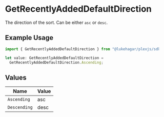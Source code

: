 # GetRecentlyAddedDefaultDirection

The direction of the sort. Can be either `asc` or `desc`.


## Example Usage

```typescript
import { GetRecentlyAddedDefaultDirection } from "@lukehagar/plexjs/sdk/models/operations";

let value: GetRecentlyAddedDefaultDirection =
  GetRecentlyAddedDefaultDirection.Ascending;
```

## Values

| Name         | Value        |
| ------------ | ------------ |
| `Ascending`  | asc          |
| `Descending` | desc         |